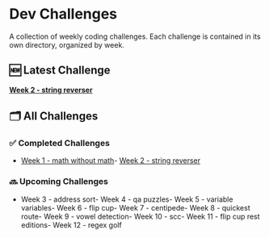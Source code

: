 # Dev Challenges

A collection of weekly coding challenges. Each challenge is contained in its own directory, organized by week.

## 🆕 Latest Challenge

**[Week 2 - string reverser](./week2_string_reverser)**

## 🗂 All Challenges

### ✅ Completed Challenges
- [Week 1 - math without math](./week1_math_without_math)- [Week 2 - string reverser](./week2_string_reverser)

### 🔜 Upcoming Challenges
- Week 3 - address sort- Week 4 - qa puzzles- Week 5 - variable variables- Week 6 - flip cup- Week 7 - centipede- Week 8 - quickest route- Week 9 - vowel detection- Week 10 - scc- Week 11 - flip cup rest editions- Week 12 - regex golf

